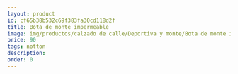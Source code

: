 ```yaml
---
layout: product
id: cf65b38b532c69f383fa30cd118d2f
title: Bota de monte impermeable
image: img/productos/calzado de calle/Deportiva y monte/Bota de monte impermeable=90=notton.webp
price: 90
tags: notton
description: 
order: 0
---
```


